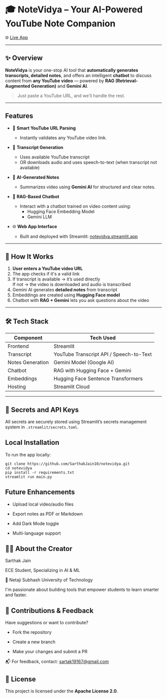 # 🎓 NoteVidya – Your AI-Powered YouTube Note Companion  
🌐 [Live App](https://notevidya.streamlit.app)

---

## ✨ Overview  
**NoteVidya** is your one-stop AI tool that **automatically generates transcripts, detailed notes**, and offers an intelligent **chatbot** to discuss content from **any YouTube video** — powered by **RAG (Retrieval-Augmented Generation)** and **Gemini AI**.

>  Just paste a YouTube URL, and we’ll handle the rest.

---

##  Features

- 🔗 **Smart YouTube URL Parsing**  
  - Instantly validates any YouTube video link.

- 📝 **Transcript Generation**  
  - Uses available YouTube transcript  
  - OR downloads audio and uses speech-to-text (when transcript not available)

- 📓 **AI-Generated Notes**  
  - Summarizes video using **Gemini AI** for structured and clear notes.

- 💬 **RAG-Based Chatbot**  
  - Interact with a chatbot trained on video content using:
    - Hugging Face Embedding Model
    - Gemini LLM

- 🌐 **Web App Interface**  
  - Built and deployed with Streamlit: [notevidya.streamlit.app](https://notevidya.streamlit.app)

---

## 🧭 How It Works

1. **User enters a YouTube video URL**
2.  The app checks if it's a valid link
3.  If transcript is available → it’s used directly  
    If not → the video is downloaded and audio is transcribed
4.  Gemini AI generates **detailed notes** from transcript
5.  Embeddings are created using **Hugging Face model**
6.  Chatbot with **RAG + Gemini** lets you ask questions about the video

---

## 🛠️ Tech Stack

| Component        | Tech Used                        |
|------------------|----------------------------------|
| Frontend         | Streamlit                        |
| Transcript       | YouTube Transcript API / Speech-to-Text |
| Notes Generation | Gemini Model (Google AI)         |
| Chatbot          | RAG with Hugging Face + Gemini   |
| Embeddings       | Hugging Face Sentence Transformers |
| Hosting          | Streamlit Cloud                  |

---

## 🔐 Secrets and API Keys

All secrets are securely stored using Streamlit’s secrets management system in `.streamlit/secrets.toml`.

##  Local Installation

To run the app locally:

```
git clone https://github.com/SarthakJain10/notevidya.git
cd notevidya
pip install -r requirements.txt
streamlit run main.py
```

##  Future Enhancements
-  Upload local video/audio files

-  Export notes as PDF or Markdown

-  Add Dark Mode toggle

-  Multi-language support

## 🙋‍♂️ About the Creator
Sarthak Jain

ECE Student, Specializing in AI & ML

📍 Netaji Subhash University of Technology

I'm passionate about building tools that empower students to learn smarter and faster.

## 🤝 Contributions & Feedback
Have suggestions or want to contribute?

- Fork the repository

- Create a new branch

- Make your changes and submit a PR

📬 For feedback, contact: sartak19167@gmail.com

## 📝 License

This project is licensed under the **Apache License 2.0**.
